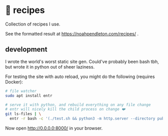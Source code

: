 # 🌮 recipes

Collection of recipes I use.

See the formatted result at https://noahpendleton.com/recipes/ .

## development

I wrote the world's worst static site gen. Could've probably been bash tbh, but
wrote it in python out of sheer laziness.

For testing the site with auto reload, you might do the following (requires
Docker):

```bash
# file watcher
sudo apt install entr

# serve it with python, and rebuild everything on any file change
# entr will nicely kill the child process on change ❤️
git ls-files | \
  entr -r bash -c '(./test.sh && python3 -m http.server --directory public)'
```

Now open http://0.0.0.0:8000/ in your browser.
